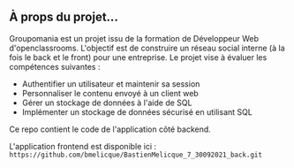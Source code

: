 ## À props du projet...
Groupomania est un projet issu de la formation de Développeur Web d'openclassrooms.
L'objectif est de construire un réseau social interne (à la fois le back et le front) pour une entreprise.
Le projet vise à évaluer les compétences suivantes :

* Authentifier un utilisateur et maintenir sa session
* Personnaliser le contenu envoyé à un client web
* Gérer un stockage de données à l'aide de SQL
* Implémenter un stockage de données sécurisé en utilisant SQL

Ce repo contient le code de l'application côté backend.

L'application frontend est disponible ici :
`https://github.com/bmelicque/BastienMelicque_7_30092021_back.git`
